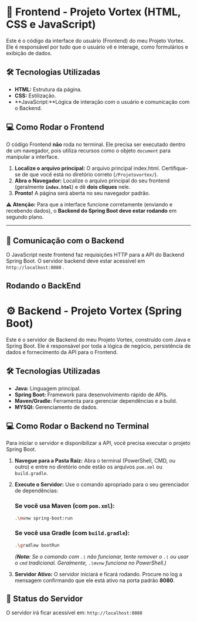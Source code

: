 # 🚀 Frontend - Projeto Vortex (HTML, CSS e JavaScript)

Este é o código da interface do usuário (Frontend) do meu Projeto Vortex. Ele é responsável por tudo que o usuário vê e interage, como formulários e exibição de dados.

## 🛠️ Tecnologias Utilizadas

* **HTML:** Estrutura da página.
* **CSS:** Estilização.
* **JavaScript:**Lógica de interação com o usuário e comunicação com o Backend.



## 💻 Como Rodar o Frontend

O código Frontend **não** roda no terminal. Ele precisa ser executado dentro de um navegador, pois utiliza recursos como o objeto `document` para manipular a interface.

1.  **Localize o arquivo principal:** O arquivo principal index.html. Certifique-se de que você está no diretório correto (`/Projetovortex/`).
2.  **Abra o Navegador:** Localize o arquivo principal do seu frontend (geralmente **`index.html`**) e dê **dois cliques** nele.
3.  **Pronto!** A página será aberta no seu navegador padrão.

⚠️ **Atenção:** Para que a interface funcione corretamente (enviando e recebendo dados), o **Backend do Spring Boot deve estar rodando** em segundo plano.

---

## 🔗 Comunicação com o Backend

O JavaScript neste frontend faz requisições HTTP para a API do Backend Spring Boot. O servidor backend deve estar acessível em `http://localhost:8080` .

## Rodando o BackEnd

# ⚙️ Backend - Projeto Vortex (Spring Boot)

Este é o servidor de Backend do meu Projeto Vortex, construído com Java e Spring Boot. Ele é responsável por toda a lógica de negócio, persistência de dados e fornecimento da API para o Frontend.

## 🛠️ Tecnologias Utilizadas

* **Java:** Linguagem principal.
* **Spring Boot:** Framework para desenvolvimento rápido de APIs.
* **Maven/Gradle:** Ferramenta para gerenciar dependências e a build.
* **MYSQl:** Gerenciamento de dados.



## 💻 Como Rodar o Backend no Terminal

Para iniciar o servidor e disponibilizar a API, você precisa executar o projeto Spring Boot.

1.  **Navegue para a Pasta Raiz:** Abra o terminal (PowerShell, CMD, ou outro) e entre no diretório onde estão os arquivos `pom.xml` ou `build.gradle`.
2.  **Execute o Servidor:** Use o comando apropriado para o seu gerenciador de dependências:

    ### Se você usa **Maven** (com `pom.xml`):
    ```bash
    .\mvnw spring-boot:run
    ```

    ### Se você usa **Gradle** (com `build.gradle`):
    ```bash
    .\gradlew bootRun
    ```

    *(**Nota:** Se o comando com `.\` não funcionar, tente remover o `.\` ou usar o `cmd` tradicional. Geralmente, `.\mvnw` funciona no PowerShell.)*

3.  **Servidor Ativo:** O servidor iniciará e ficará rodando. Procure no log a mensagem confirmando que ele está ativo na porta padrão **8080**.

## 🔄 Status do Servidor

O servidor irá ficar acessível em: `http://localhost:8080`
